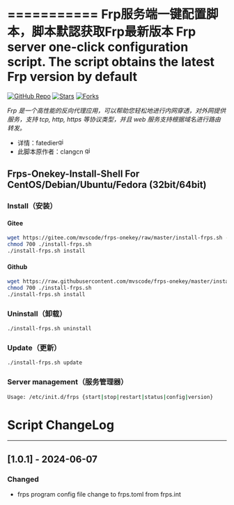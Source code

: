 ===========
Frp服务端一键配置脚本，脚本默認获取Frp最新版本
Frp server one-click configuration script. The script obtains the latest Frp version by default
===========

[![GitHub Repo][repo-shield]][repo-url]
[![Stars][stars-shield]][stars-url]
[![Forks][forks-shield]][forks-url]

[repo-shield]: https://img.shields.io/badge/GitHub-MvsCode%2Ffrps--onekey-brightgreen?style=flat-square&logo=github
[repo-url]: https://github.com/MvsCode/frps-onekey
[stars-shield]: https://img.shields.io/github/stars/MvsCode/frps-onekey.svg?style=flat-square&logo=github&color=yellow
[stars-url]: https://github.com/MvsCode/frps-onekey/stargazers
[forks-shield]: https://img.shields.io/github/forks/MvsCode/frps-onekey.svg?style=flat-square&logo=github&color=green
[forks-url]: https://github.com/MvsCode/frps-onekey/network/members


*Frp 是一个高性能的反向代理应用，可以帮助您轻松地进行内网穿透，对外网提供服务，支持 tcp, http, https 等协议类型，并且 web 服务支持根据域名进行路由转发。*

* 详情：fatedier[<img alt="github" src="https://img.shields.io/badge/github/fatedier/frp-8da0cb?style=for-the-badge&labelColor=555555&logo=github" height="16">](https://github.com/fatedier/frp)
* 此脚本原作者：clangcn [<img alt="github" src="https://img.shields.io/badge/github/clangcn/onekey_install_shell-8da0cb?style=for-the-badge&labelColor=555555&logo=github" height="16">](https://github.com/clangcn/onekey-install-shell)

## Frps-Onekey-Install-Shell For CentOS/Debian/Ubuntu/Fedora (32bit/64bit)

### Install（安装）

#### Gitee
```Bash
wget https://gitee.com/mvscode/frps-onekey/raw/master/install-frps.sh -O ./install-frps.sh
chmod 700 ./install-frps.sh
./install-frps.sh install
```
#### Github
```Bash
wget https://raw.githubusercontent.com/mvscode/frps-onekey/master/install-frps.sh -O ./install-frps.sh
chmod 700 ./install-frps.sh
./install-frps.sh install
```


### Uninstall（卸载）
```Bash
./install-frps.sh uninstall
```
### Update（更新）
```Bash
./install-frps.sh update
```
### Server management（服务管理器）
```Bash
Usage: /etc/init.d/frps {start|stop|restart|status|config|version}
```
 
# Script ChangeLog
---------------------------------------
## [1.0.1] - 2024-06-07

### Changed
* frps program config file change to frps.toml from frps.int

